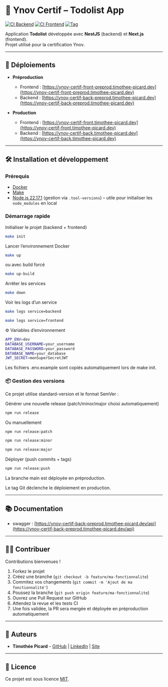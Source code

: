 # 📝 Ynov Certif – Todolist App

[![CI Backend](https://github.com/Timothee-Picard/ynov-certif/actions/workflows/ci-backend.yml/badge.svg)](https://github.com/Timothee-Picard/ynov-certif/actions/workflows/ci-backend.yml)
[![CI Frontend](https://github.com/Timothee-Picard/ynov-certif/actions/workflows/ci-frontend.yml/badge.svg)](https://github.com/Timothee-Picard/ynov-certif/actions/workflows/ci-frontend.yml)
[![Tag](https://img.shields.io/github/v/tag/Timothee-Picard/ynov-certif?label=latest%20tag&sort=semver)](https://github.com/Timothee-Picard/ynov-certif/tags)


Application **Todolist** développée avec **NestJS** (backend) et **Next.js** (frontend).  
Projet utilisé pour la certification Ynov.

---

## 🚀 Déploiements

- **Préproduction**
    - Frontend : [https://ynov-certif-front-preprod.timothee-picard.dev](https://ynov-certif-front-preprod.timothee-picard.dev)
    - Backend : [https://ynov-certif-back-preprod.timothee-picard.dev](https://ynov-certif-back-preprod.timothee-picard.dev)

- **Production**
    - Frontend : [https://ynov-certif-front.timothee-picard.dev](https://ynov-certif-front.timothee-picard.dev)
    - Backend : [https://ynov-certif-back.timothee-picard.dev](https://ynov-certif-back.timothee-picard.dev)

---

## 🛠️ Installation et développement

### Prérequis
- [Docker](https://docs.docker.com/get-docker/)
- [Make](https://www.gnu.org/software/make/)
- [Node.js 22.17.1](https://nodejs.org/) (gestion via `.tool-versions`) – utile pour initialiser les `node_modules` en local

### Démarrage rapide
Initialiser le projet (backend + frontend)
```bash
make init
```
Lancer l’environnement Docker
```bash
make up
```
ou avec build forcé
```bash
make up-build
```
Arrêter les services
```bash
make down
```
Voir les logs d’un service
```bash
make logs service=backend
```
```bash
make logs service=frontend
```
⚙️ Variables d’environnement
```bash
APP_ENV=dev
DATABASE_USERNAME=your_username
DATABASE_PASSWORD=your_password
DATABASE_NAME=your_database
JWT_SECRET=monSuperSecretJWT
```
Les fichiers .env.example sont copiés automatiquement lors de make init.

### 📦 Gestion des versions
Ce projet utilise standard-version et le format SemVer :

Générer une nouvelle release (patch/minor/major choisi automatiquement)
```bash
npm run release
```
Ou manuellement
```bash
npm run release:patch
```
```bash
npm run release:minor
```
```bash
npm run release:major
```

Déployer (push commits + tags)
```bash
npm run release:push
```
La branche main est déployée en préproduction.

Le tag Git déclenche le déploiement en production.

---

## 📚 Documentation
- swagger : [https://ynov-certif-back-preprod.timothee-picard.dev/api](https://ynov-certif-back-preprod.timothee-picard.dev/api)
---
## 🧑‍💻 Contribuer
Contributions bienvenues !
1. Forkez le projet
2. Créez une branche (`git checkout -b feature/ma-fonctionnalite`)
3. Commitez vos changements (`git commit -m 'Ajout de ma fonctionnalité'`)
4. Poussez la branche (`git push origin feature/ma-fonctionnalite`)
5. Ouvrez une Pull Request sur GitHub
6. Attendez la revue et les tests CI
7. Une fois validée, la PR sera mergée et déployée en préproduction automatiquement
---
## 📖 Auteurs
- **Timothée Picard** – [GitHub](https://github.com/Timothee-Picard) | [LinkedIn](https://www.linkedin.com/in/timothee-picard/) | [Site](https://timothee-picard.dev)
---
## 📜 Licence
Ce projet est sous licence [MIT](./LICENSE).